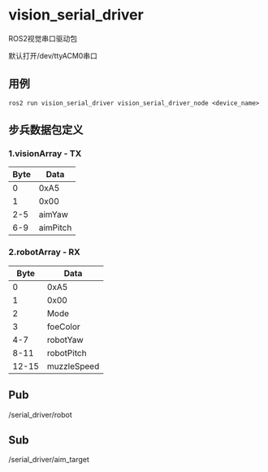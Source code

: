 # vision_serial_driver
ROS2视觉串口驱动包

默认打开/dev/ttyACM0串口
## 用例

```
ros2 run vision_serial_driver vision_serial_driver_node <device_name>
```
## 步兵数据包定义
### 1.visionArray - TX
| Byte | Data |
| - | - |
| 0 | 0xA5 |
| 1 | 0x00 |
| 2-5 | aimYaw |
| 6-9 | aimPitch |

### 2.robotArray - RX
| Byte | Data |
| - | - |
| 0 | 0xA5 |
| 1 | 0x00 |
| 2 | Mode |
| 3 | foeColor |
| 4-7 | robotYaw |
| 8-11 | robotPitch |
| 12-15 | muzzleSpeed |

## Pub
/serial_driver/robot
## Sub
/serial_driver/aim_target